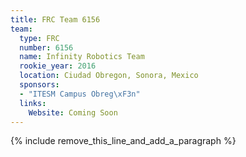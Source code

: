 ```yaml
---
title: FRC Team 6156
team:
  type: FRC
  number: 6156
  name: Infinity Robotics Team
  rookie_year: 2016
  location: Ciudad Obregon, Sonora, Mexico
  sponsors:
  - "ITESM Campus Obreg\xF3n"
  links:
    Website: Coming Soon
---
```


{% include remove_this_line_and_add_a_paragraph %}